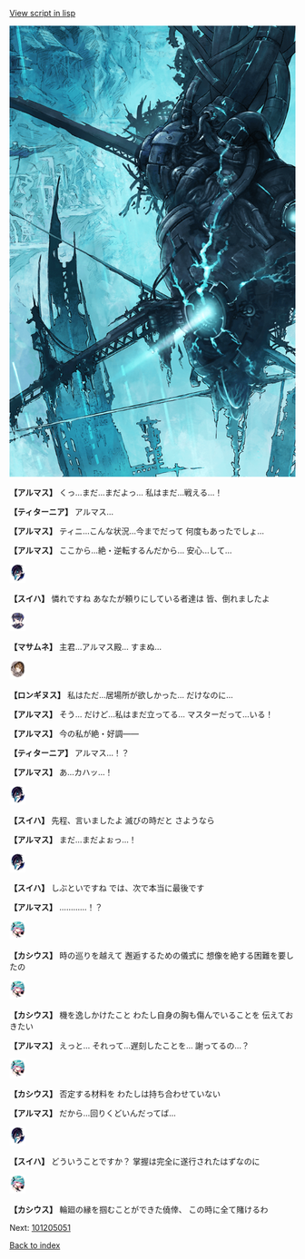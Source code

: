 [View script in lisp](../scripts/101205043.txt)

![underground_world_3.png](../images/backgrounds/underground_world_3.png)

**【アルマス】**
くっ…まだ…まだよっ…
私はまだ…戦える…！

**【ティターニア】**
アルマス…

**【アルマス】**
ティニ…こんな状況…今までだって
何度もあったでしょ…

**【アルマス】**
ここから…絶・逆転するんだから…
安心…して…

<img src="../images/units/3401719.png" alt="3401719.png" height="34"/>

**【スイハ】**
憐れですね
あなたが頼りにしている者達は
皆、倒れましたよ

<img src="../images/units/3100111.png" alt="3100111.png" height="34"/>

**【マサムネ】**
主君…アルマス殿…
すまぬ…

<img src="../images/units/3300111.png" alt="3300111.png" height="34"/>

**【ロンギヌス】**
私はただ…居場所が欲しかった…
だけなのに…

**【アルマス】**
そう…
だけど…私はまだ立ってる…
マスターだって…いる！

**【アルマス】**
今の私が絶・好調――

**【ティターニア】**
アルマス…！？

**【アルマス】**
あ…カハッ…！

<img src="../images/units/3401719.png" alt="3401719.png" height="34"/>

**【スイハ】**
先程、言いましたよ
滅びの時だと
さようなら

**【アルマス】**
まだ…まだよぉっ…！

<img src="../images/units/3401719.png" alt="3401719.png" height="34"/>

**【スイハ】**
しぶといですね
では、次で本当に最後です

**【アルマス】**
…………！？

<img src="../images/units/3303111.png" alt="3303111.png" height="34"/>

**【カシウス】**
時の巡りを越えて
邂逅するための儀式に
想像を絶する困難を要したの

<img src="../images/units/3303111.png" alt="3303111.png" height="34"/>

**【カシウス】**
機を逸しかけたこと
わたし自身の胸も傷んでいることを
伝えておきたい

**【アルマス】**
えっと…
それって…遅刻したことを…
謝ってるの…？

<img src="../images/units/3303111.png" alt="3303111.png" height="34"/>

**【カシウス】**
否定する材料を
わたしは持ち合わせていない

**【アルマス】**
だから…回りくどいんだってば…

<img src="../images/units/3401719.png" alt="3401719.png" height="34"/>

**【スイハ】**
どういうことですか？
掌握は完全に遂行されたはずなのに

<img src="../images/units/3303111.png" alt="3303111.png" height="34"/>

**【カシウス】**
輪廻の縁を掴むことができた僥倖、
この時に全て賭けるわ

Next: [101205051](101205051.md)

[Back to index](index.md)
